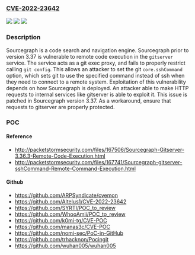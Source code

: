 ### [CVE-2022-23642](https://cve.mitre.org/cgi-bin/cvename.cgi?name=CVE-2022-23642)
![](https://img.shields.io/static/v1?label=Product&message=sourcegraph&color=blue)
![](https://img.shields.io/static/v1?label=Version&message=n%2Fa&color=blue)
![](https://img.shields.io/static/v1?label=Vulnerability&message=CWE-94%3A%20Improper%20Control%20of%20Generation%20of%20Code%20('Code%20Injection')&color=brighgreen)

### Description

Sourcegraph is a code search and navigation engine. Sourcegraph prior to version 3.37 is vulnerable to remote code execution in the `gitserver` service. The service acts as a git exec proxy, and fails to properly restrict calling `git config`. This allows an attacker to set the git `core.sshCommand` option, which sets git to use the specified command instead of ssh when they need to connect to a remote system. Exploitation of this vulnerability depends on how Sourcegraph is deployed. An attacker able to make HTTP requests to internal services like gitserver is able to exploit it. This issue is patched in Sourcegraph version 3.37. As a workaround, ensure that requests to gitserver are properly protected.

### POC

#### Reference
- http://packetstormsecurity.com/files/167506/Sourcegraph-Gitserver-3.36.3-Remote-Code-Execution.html
- http://packetstormsecurity.com/files/167741/Sourcegraph-gitserver-sshCommand-Remote-Command-Execution.html

#### Github
- https://github.com/ARPSyndicate/cvemon
- https://github.com/Altelus1/CVE-2022-23642
- https://github.com/SYRTI/POC_to_review
- https://github.com/WhooAmii/POC_to_review
- https://github.com/k0mi-tg/CVE-POC
- https://github.com/manas3c/CVE-POC
- https://github.com/nomi-sec/PoC-in-GitHub
- https://github.com/trhacknon/Pocingit
- https://github.com/wuhan005/wuhan005

